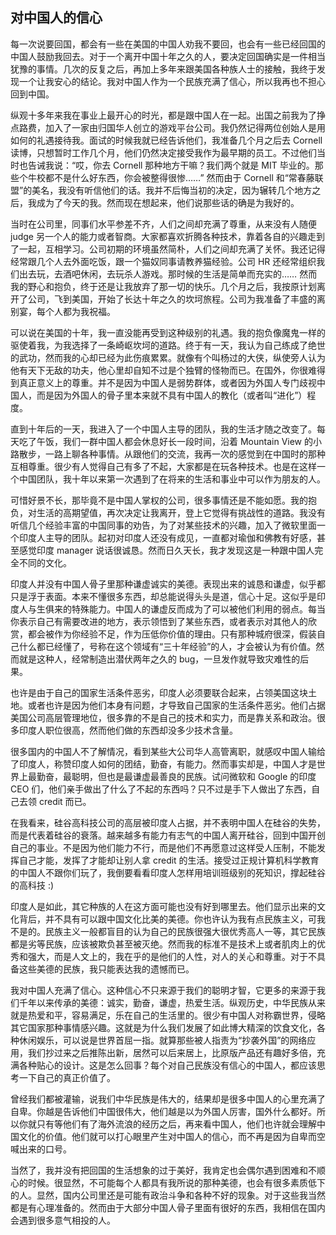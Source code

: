 ## 对中国人的信心

每一次说要回国，都会有一些在美国的中国人劝我不要回，也会有一些已经回国的中国人鼓励我回去。对于一个离开中国十年之久的人，要决定回国确实是一件相当犹豫的事情。几次的反复之后，再加上多年来跟美国各种族人士的接触，我终于发现一个让我安心的结论。我对中国人作为一个民族充满了信心，所以我再也不担心回到中国。

纵观十多年来我在事业上最开心的时光，都是跟中国人在一起。出国之前我为了挣点路费，加入了一家由归国华人创立的游戏平台公司。我仍然记得两位创始人是用如何的礼遇接待我。面试的时候我就已经告诉他们，我准备几个月之后去 Cornell 读博，只想暂时工作几个月，他们仍然决定接受我作为最早期的员工。不过他们当时也告诫我说：“哎，你去 Cornell 那种地方干嘛？我们两个就是 MIT 毕业的。那些个牛校都不是什么好东西，你会被整得很惨……” 然而由于 Cornell 和“常春藤联盟”的美名，我没有听信他们的话。我并不后悔当初的决定，因为辗转几个地方之后，我成为了今天的我。然而现在想起来，他们说那些话的确是为我好的。

当时在公司里，同事们水平参差不齐，人们之间却充满了尊重，从来没有人随便 judge 另一个人的能力或者智商。大家都喜欢折腾各种技术，靠着各自的兴趣走到了一起，互相学习。公司初期的环境虽然简朴，人们之间却充满了关怀。我还记得经常跟几个人去外面吃饭，跟一个猫奴同事请教养猫经验。公司 HR 还经常组织我们出去玩，去酒吧休闲，去玩杀人游戏。那时候的生活是简单而充实的…… 然而我的野心和抱负，终于还是让我放弃了那一切的快乐。几个月之后，我按原计划离开了公司，飞到美国，开始了长达十年之久的坎坷旅程。公司为我准备了丰盛的离别宴，每个人都为我祝福。

可以说在美国的十年，我一直没能再受到这种级别的礼遇。我的抱负像魔鬼一样的驱使着我，为我选择了一条崎岖坎坷的道路。终于有一天，我认为自己练成了绝世的武功，然而我的心却已经为此伤痕累累。就像有个叫杨过的大侠，纵使旁人认为他有天下无敌的功夫，他心里却自知不过是个独臂的怪物而已。在国外，你很难得到真正意义上的尊重。并不是因为中国人是弱势群体，或者因为外国人专门歧视中国人，而是因为外国人的骨子里本来就不具有中国人的教化（或者叫“进化”）程度。

直到十年后的一天，我进入了一个中国人主导的团队，我的生活才随之改变了。每天吃了午饭，我们一群中国人都会休息好长一段时间，沿着 Mountain View 的小路散步，一路上聊各种事情。从跟他们的交流，我再一次的感觉到在中国时的那种互相尊重。很少有人觉得自己有多了不起，大家都是在玩各种技术。也是在这样一个中国团队，我十年以来第一次遇到了在将来的生活和事业中可以作为朋友的人。

可惜好景不长，那毕竟不是中国人掌权的公司，很多事情还是不能如愿。我的抱负，对生活的高期望值，再次决定让我离开，登上它觉得有挑战性的道路。我没有听信几个经验丰富的中国同事的劝告，为了对某些技术的兴趣，加入了微软里面一个印度人主导的团队。起初对印度人还没有成见，一直都对瑜伽和佛教有好感，甚至感觉印度 manager 说话很诚恳。然而日久天长，我才发现这是一种跟中国人完全不同的文化。

印度人并没有中国人骨子里那种谦虚诚实的美德。表现出来的诚恳和谦虚，似乎都只是浮于表面。本来不懂很多东西，却总能说得头头是道，信心十足。这似乎是印度人与生俱来的特殊能力。中国人的谦虚反而成为了可以被他们利用的弱点。每当你表示自己有需要改进的地方，表示领悟到了某些东西，或者表示对其他人的欣赏，都会被作为你经验不足，作为压低你价值的理由。只有那种城府很深，假装自己什么都已经懂了，号称在这个领域有“三十年经验”的人，才会被认为有价值。然而就是这种人，经常制造出潜伏两年之久的 bug，一旦发作就导致灾难性的后果。

也许是由于自己的国家生活条件恶劣，印度人必须要联合起来，占领美国这块土地。或者也许是因为他们本身有问题，才导致自己国家的生活条件恶劣。他们占据美国公司高层管理地位，很多靠的不是自己的技术和实力，而是靠关系和政治。很多印度人职位很高，然而他们做的东西却没多少技术含量。

很多国内的中国人不了解情况，看到某些大公司华人高管离职，就感叹中国人输给了印度人，称赞印度人如何的团结，勤奋，有能力。然而事实却是，中国人才是世界上最勤奋，最聪明，但也是最谦虚最善良的民族。试问微软和 Google 的印度 CEO 们，他们亲手做出了什么了不起的东西吗？只不过是手下人做出了东西，自己去领 credit 而已。

在我看来，硅谷高科技公司的高层被印度人占据，并不表明中国人在硅谷的失势，而是代表着硅谷的衰落。越来越多有能力有志气的中国人离开硅谷，回到中国开创自己的事业。不是因为他们能力不行，而是他们不再愿意过这样受人压制，不能发挥自己才能，发挥了才能却让别人拿 credit 的生活。接受过正规计算机科学教育的中国人不跟你们玩了，我倒要看看印度人怎样用培训班级别的死知识，撑起硅谷的高科技 :)

印度人是如此，其它种族的人在这方面可能也没有好到哪里去。他们显示出来的文化背后，并不具有可以跟中国文化比美的美德。你也许认为我有点民族主义，可我不是的。民族主义一般都盲目的认为自己的民族很强大很优秀高人一等，其它民族都是劣等民族，应该被欺负甚至被灭绝。然而我的标准不是技术上或者肌肉上的优秀和强大，而是人文上的，我在乎的是他们的人性，对人的关心和尊重。对于不具备这些美德的民族，我只能表达我的遗憾而已。

我对中国人充满了信心。这种信心不只来源于我们的聪明才智，它更多的来源于我们千年以来传承的美德：诚实，勤奋，谦虚，热爱生活。纵观历史，中华民族从来就是热爱和平，容易满足，乐在自己的生活里的。很少有中国人对称霸世界，侵略其它国家那种事情感兴趣。这就是为什么我们发展了如此博大精深的饮食文化，各种休闲娱乐，可以说是世界首屈一指。就算那些被人指责为“抄袭外国”的网络应用，我们抄过来之后推陈出新，居然可以后来居上，比原版产品还有趣好多倍，充满各种贴心的设计。这是怎么回事？每个对自己民族没有信心的中国人，都应该思考一下自己的真正价值了。

曾经我们都被灌输，说我们中华民族是伟大的，结果却是很多中国人的心里充满了自卑。你越是告诉他们中国很伟大，他们越是以为外国人厉害，国外什么都好。所以你就只有等他们有了海外流浪的经历之后，再来看中国人，他们也许就会理解中国文化的价值。他们就可以打心眼里产生对中国人的信心，而不再是因为自卑而空喊出来的口号。

当然了，我并没有把回国的生活想象的过于美好，我肯定也会偶尔遇到困难和不顺心的时候。很显然，不可能每个人都具有我所说的那种美德，也会有很多素质低下的人。显然，国内公司里还是可能有政治斗争和各种不好的现象。对于这些我当然都是有心理准备的。然而由于大部分中国人骨子里面有很好的东西，我相信在国内会遇到很多意气相投的人。
